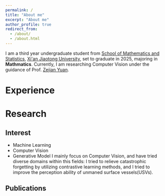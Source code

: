```yaml
---
permalink: /
title: "About me"
excerpt: "About me"
author_profile: true
redirect_from: 
  - /about/
  - /about.html
---
```


I am a third year undergraduate student from [School of Mathematics and Statistics](https://math.xjtu.edu.cn/), [Xi'an Jiaotong University](https://www.xjtu.edu.cn/), set to graduate in 2025, majoring in **Mathmatics**. Currently, I am researching Computer Vision under the guidance of Prof. [Zejian Yuan](https://ieeexplore.ieee.org/author/37399214700).

# Experience

# Research
## Interest
* Machine Learning
* Computer Vision
* Generative Model
I mainly focus on Computer Vision, and have tried diverse domains within this fields: I tried to relieve catastrophic forgetting by utilizing contrastive learning methods, and I tried to improve the perception ability of unmaned surface vessels(USVs).

## Publications



 

